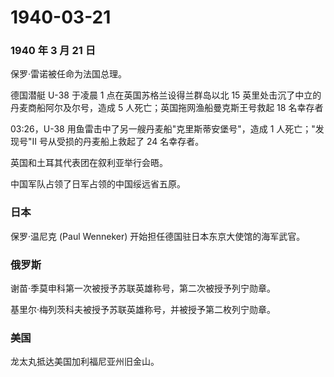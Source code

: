 # 1940-03-21

### 1940 年 3 月 21 日

保罗·雷诺被任命为法国总理。

德国潜艇 U-38 于凌晨 1 点在英国苏格兰设得兰群岛以北 15
英里处击沉了中立的丹麦商船阿尔及尔号，造成 5
人死亡；英国拖网渔船曼克斯王号救起 18 名幸存者

03:26，U-38 用鱼雷击中了另一艘丹麦船"克里斯蒂安堡号"，造成 1
人死亡；"发现号"II 号从受损的丹麦船上救起了 24 名幸存者。

英国和土耳其代表团在叙利亚举行会晤。

中国军队占领了日军占领的中国绥远省五原。

### 日本

保罗·温尼克 (Paul Wenneker) 开始担任德国驻日本东京大使馆的海军武官。

### 俄罗斯

谢苗·季莫申科第一次被授予苏联英雄称号，第二次被授予列宁勋章。

基里尔·梅列茨科夫被授予苏联英雄称号，并被授予第二枚列宁勋章。

### 美国

龙太丸抵达美国加利福尼亚州旧金山。
